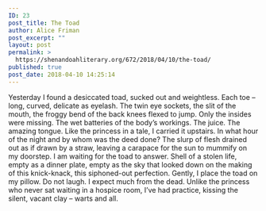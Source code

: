 ```yaml
---
ID: 23
post_title: The Toad
author: Alice Friman
post_excerpt: ""
layout: post
permalink: >
  https://shenandoahliterary.org/672/2018/04/10/the-toad/
published: true
post_date: 2018-04-10 14:25:14
---
```

Yesterday I found a desiccated toad, sucked out and weightless. Each toe – long, curved, delicate as eyelash. The twin eye sockets, the slit of the mouth, the froggy bend of the back knees flexed to jump. Only the insides were missing. The wet batteries of the body’s workings. The juice. The amazing tongue. Like the princess in a tale, I carried it upstairs. In what hour of the night and by whom was the deed done? The slurp of flesh drained out as if drawn by a straw, leaving a carapace for the sun to mummify on my doorstep. I am waiting for the toad to answer. Shell of a stolen life, empty as a dinner plate, empty as the sky that looked down on the making of this knick-knack, this siphoned-out perfection. Gently, I place the toad on my pillow. Do not laugh. I expect much from the dead. Unlike the princess who never sat waiting in a hospice room, I’ve had practice, kissing the silent, vacant clay – warts and all.
